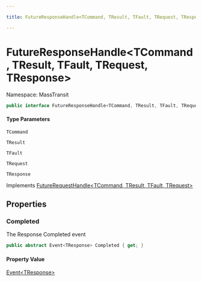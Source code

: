 ```yaml
---

title: FutureResponseHandle<TCommand, TResult, TFault, TRequest, TResponse>

---
```


# FutureResponseHandle\<TCommand, TResult, TFault, TRequest, TResponse\>

Namespace: MassTransit

```csharp
public interface FutureResponseHandle<TCommand, TResult, TFault, TRequest, TResponse> : FutureRequestHandle<TCommand, TResult, TFault, TRequest>
```

#### Type Parameters

`TCommand`<br/>

`TResult`<br/>

`TFault`<br/>

`TRequest`<br/>

`TResponse`<br/>

Implements [FutureRequestHandle\<TCommand, TResult, TFault, TRequest\>](../masstransit/futurerequesthandle-4)

## Properties

### **Completed**

The Response Completed event

```csharp
public abstract Event<TResponse> Completed { get; }
```

#### Property Value

[Event\<TResponse\>](../../masstransit-abstractions/masstransit/event-1)<br/>

